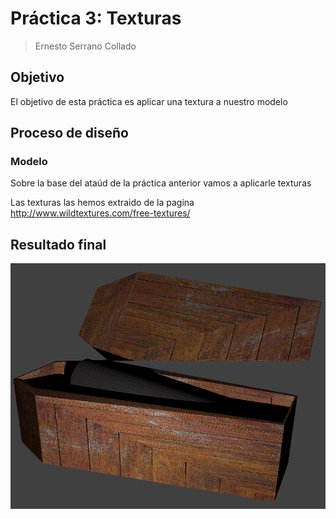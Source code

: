 # Práctica 3: Texturas

> Ernesto Serrano Collado

## Objetivo

El objetivo de esta práctica es aplicar una textura a nuestro modelo

## Proceso de diseño

### Modelo

Sobre la base del ataúd de la práctica anterior vamos a aplicarle texturas

Las texturas las hemos extraido de la pagina http://www.wildtextures.com/free-textures/

## Resultado final

!["modelo"](p3_final.png)

